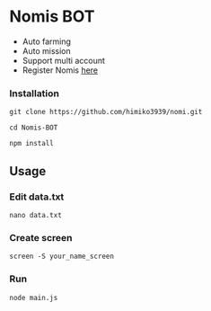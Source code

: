# Nomis BOT

- Auto farming
- Auto mission
- Support multi account
- Register Nomis [here](https://t.me/NomisAppBot/app?startapp=ref_Lndkhu-VNo)

### Installation

``git clone https://github.com/himiko3939/nomi.git
``

``
cd Nomis-BOT
``

``
npm install
``

## Usage

### Edit data.txt 

``
nano data.txt
``

### Create screen

``
screen -S your_name_screen
``

### Run 

``
node main.js
``

